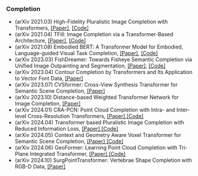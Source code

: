 ### Completion 
- (arXiv 2021.03) High-Fidelity Pluralistic Image Completion with Transformers, [[Paper]](https://arxiv.org/pdf/2103.14031.pdf), [[Code]](http://raywzy.com/ICT)
- (arXiv 2021.04) TFill: Image Completion via a Transformer-Based Architecture, [[Paper]](https://arxiv.org/pdf/2111.06707.pdf), [[Code]](https://github.com/yhlleo/MJP)
- (arXiv 2021.08) Embodied BERT: A Transformer Model for Embodied, Language-guided Visual Task Completion, [[Paper]](https://arxiv.org/pdf/2108.04927.pdf), [[Code]](https://github.com/amazon-research/embert)
- (arXiv 2023.03) FishDreamer: Towards Fisheye Semantic Completion via Unified Image Outpainting and Segmentation, [[Paper]](https://arxiv.org/pdf/2303.13842.pdf), [[Code]](https://github.com/MasterHow/FishDreamer)
- (arXiv 2023.04) Contour Completion by Transformers and Its Application to Vector Font Data, [[Paper]](https://arxiv.org/pdf/2304.13988.pdf)
- (arXiv 2023.07) CVSformer: Cross-View Synthesis Transformer for Semantic Scene Completion, [[Paper]](https://arxiv.org/pdf/2307.07938.pdf)
- (arXiv 2023.10) Distance-based Weighted Transformer Network for Image Completion, [[Paper]](https://arxiv.org/pdf/2310.07440.pdf)
- (arXiv 2024.01) CRA-PCN: Point Cloud Completion with Intra- and Inter-level Cross-Resolution Transformers, [[Paper]](https://arxiv.org/pdf/2401.01552.pdf),[[Code]](https://github.com/EasyRy/CRA-PCN)
- (arXiv 2024.04) Transformer based Pluralistic Image Completion with Reduced Information Loss, [[Paper]](https://arxiv.org/pdf/2404.00513.pdf),[[Code]](https://github.com/liuqk3/PUT)
- (arXiv 2024.05) Context and Geometry Aware Voxel Transformer for Semantic Scene Completion, [[Paper]](https://arxiv.org/pdf/2405.13675.pdf),[[Code]](https://github.com/pkqbajng/CGFormer)
- (arXiv 2024.06) GeoFormer: Learning Point Cloud Completion with Tri-Plane Integrated Transformer, [[Paper]](https://arxiv.org/pdf/2406.06596.pdf),[[Code]](https://github.com/Jinpeng-Yu/GeoFormer)
- (arXiv 2024.10) SurgPointTransformer: Vertebrae Shape Completion with RGB-D Data, [[Paper]](https://arxiv.org/pdf/2410.01443.pdf)
